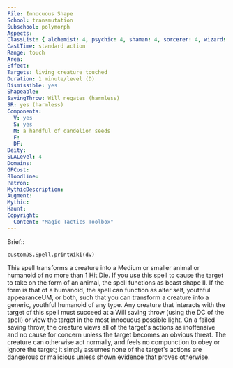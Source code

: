 ```yaml
---
File: Innocuous Shape
School: transmutation
Subschool: polymorph
Aspects: 
ClassList: { alchemist: 4, psychic: 4, shaman: 4, sorcerer: 4, wizard: 4, witch: 4 }
CastTime: standard action
Range: touch
Area: 
Effect: 
Targets: living creature touched
Duration: 1 minute/level (D)
Dismissible: yes
Shapeable: 
SavingThrow: Will negates (harmless)
SR: yes (harmless)
Components:
  V: yes
  S: yes
  M: a handful of dandelion seeds
  F: 
  DF: 
Deity: 
SLALevel: 4
Domains: 
GPCost: 
Bloodline: 
Patron: 
MythicDescription: 
Augment: 
Mythic: 
Haunt: 
Copyright:
  Content: "Magic Tactics Toolbox"
---
```

Brief:: 

```dataviewjs
customJS.Spell.printWiki(dv)
```

This spell transforms a creature into a Medium or smaller animal or humanoid of no more than 1 Hit Die. If you use this spell to cause the target to take on the form of an animal, the spell functions as beast shape II. If the form is that of a humanoid, the spell can function as alter self, youthful appearanceUM, or both, such that you can transform a creature into a generic, youthful humanoid of any type.  Any creature that interacts with the target of this spell must succeed at a Will saving throw (using the DC of the spell) or view the target in the most innocuous possible light. On a failed saving throw, the creature views all of the target's actions as inoffensive and no cause for concern unless the target becomes an obvious threat. The creature can otherwise act normally, and feels no compunction to obey or ignore the target; it simply assumes none of the target's actions are dangerous or malicious unless shown evidence that proves otherwise.
